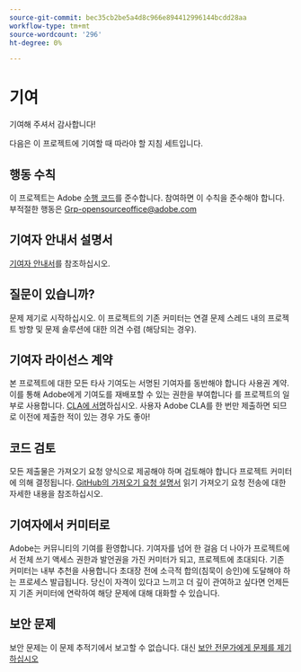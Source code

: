 ```yaml
---
source-git-commit: bec35cb2be5a4d8c966e894412996144bcdd28aa
workflow-type: tm+mt
source-wordcount: '296'
ht-degree: 0%

---
```

# 기여

기여해 주셔서 감사합니다!

다음은 이 프로젝트에 기여할 때 따라야 할 지침 세트입니다.

## 행동 수칙

이 프로젝트는 Adobe [수행 코드](code-of-conduct.md)를 준수합니다. 참여하면
이 수칙을 준수해야 합니다. 부적절한 행동은
[Grp-opensourceoffice@adobe.com](mailto:Grp-opensourceoffice@adobe.com)

## 기여자 안내서 설명서

[기여자 안내서](https://docs.adobe.com/content/help/en/contributor/contributor-guide/introduction.html)를 참조하십시오.

## 질문이 있습니까?

문제 제기로 시작하십시오. 이 프로젝트의 기존 커미터는 연결
문제 스레드 내의 프로젝트 방향 및 문제 솔루션에 대한 의견 수렴
(해당되는 경우).

## 기여자 라이선스 계약

본 프로젝트에 대한 모든 타사 기여도는 서명된 기여자를 동반해야 합니다
사용권 계약. 이를 통해 Adobe에게 기여도를 재배포할 수 있는 권한을 부여합니다
를 프로젝트의 일부로 사용합니다. [CLA에 서명](http://opensource.adobe.com/cla.html)하십시오. 사용자
Adobe CLA를 한 번만 제출하면 되므로 이전에 제출한 적이 있는 경우
가도 좋아!

## 코드 검토

모든 제출물은 가져오기 요청 양식으로 제공해야 하며 검토해야 합니다
프로젝트 커미터에 의해 결정됩니다. [GitHub의 가져오기 요청 설명서](https://help.github.com/articles/about-pull-requests/) 읽기
가져오기 요청 전송에 대한 자세한 내용을 참조하십시오.

<!--
Lastly, please follow the [pull request template](PULL_REQUEST_TEMPLATE.md) when
submitting a pull request!
-->

## 기여자에서 커미터로

Adobe는 커뮤니티의 기여를 환영합니다. 기여자를 넘어 한 걸음 더 나아가
프로젝트에서 전체 쓰기 액세스 권한과 발언권을 가진 커미터가 되고,
프로젝트에 초대되다. 기존 커미터는 내부 추천을 사용합니다
초대장 전에 소극적 합의(침묵이 승인)에 도달해야 하는 프로세스
발급됩니다. 당신이 자격이 있다고 느끼고 더 깊이 관여하고 싶다면
언제든지 기존 커미터에 연락하여 해당 문제에 대해 대화할 수 있습니다.

## 보안 문제

보안 문제는 이 문제 추적기에서 보고할 수 없습니다. 대신 [보안 전문가에게 문제를 제기하십시오](https://helpx.adobe.com/security/alertus.html)
